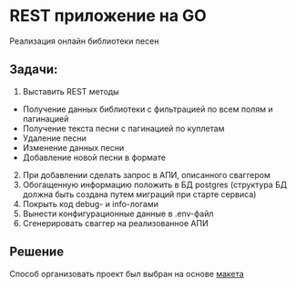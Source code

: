 # REST приложение на GO

Реализация онлайн библиотеки песен

## Задачи:

1. Выставить REST методы
* Получение данных библиотеки с фильтрацией по всем полям и пагинацией
* Получение текста песни с пагинацией по куплетам
* Удаление песни
* Изменение данных песни
* Добавление новой песни в формате

2. При добавлении сделать запрос в АПИ, описанного сваггером
3. Обогащенную информацию положить в БД postgres (структура БД должна быть создана путем миграций при старте сервиса)
4. Покрыть код debug- и info-логами
5. Вынести конфигурационные данные в .env-файл
6. Сгенерировать сваггер на реализованное АПИ


## Решение

Способ организовать проект был выбран на основе [макета](https://github.com/golang-standards/project-layout)


